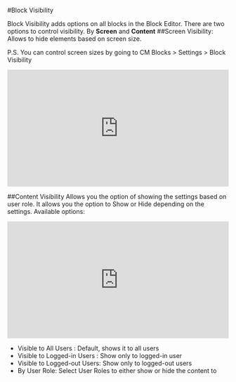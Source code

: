 #Block Visibility

Block Visibility adds options on all blocks in the Block Editor.
There are two options to control visibility. By <b>Screen</b> and <b>Content</b>
##Screen Visibility:
Allows to hide elements based on screen size.

P.S. You can control screen sizes by going to CM Blocks > Settings > Block Visibility

<div style="padding:52.74% 0 0 0;position:relative;"><iframe src="https://player.vimeo.com/video/1023862759?badge=0&amp;autopause=0&amp;player_id=0&amp;app_id=58479" frameborder="0" allow="autoplay; fullscreen; picture-in-picture; clipboard-write" style="position:absolute;top:0;left:0;width:100%;height:100%;" title="Screen Visibility"></iframe></div><script src="https://player.vimeo.com/api/player.js"></script>

##Content Visibility
Allows you the option of showing the settings based on user role. It allows you the option to Show or Hide depending on the settings.
Available options:

<div style="padding:52.74% 0 0 0;position:relative;"><iframe src="https://player.vimeo.com/video/1023863900?badge=0&amp;autopause=0&amp;player_id=0&amp;app_id=58479" frameborder="0" allow="autoplay; fullscreen; picture-in-picture; clipboard-write" style="position:absolute;top:0;left:0;width:100%;height:100%;" title="Content Visibility"></iframe></div><script src="https://player.vimeo.com/api/player.js"></script>

- Visible to All Users : Default, shows it to all users
- Visible to Logged-in Users : Show only to logged-in user
- Visible to Logged-out Users: Show only to logged-out users
- By User Role: Select User Roles to either show or hide the content to

